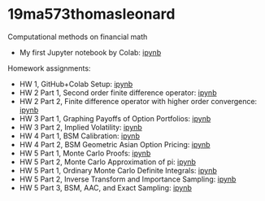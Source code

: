 # 19ma573thomasleonard
Computational methods on financial math

* My first Jupyter notebook by Colab: [ipynb](src/first_notebook_v01.ipynb)

Homework assignments:
* HW 1, GitHub+Colab Setup: [ipynb](src/homework1_v01.ipynb)
* HW 2 Part 1, Second order finite difference operator: [ipynb](src/hw2_second_fd_v01.ipynb)
* HW 2 Part 2, Finite difference operator with higher order convergence: [ipynb](src/hw2_ex_fd_v02.ipynb)
* HW 3 Part 1, Graphing Payoffs of Option Portfolios: [ipynb](src/hw3_option_combinations_v02.ipynb)
* HW 3 Part 2, Implied Volatility: [ipynb](src/hw3_implied_volatility_v02.ipynb)
* HW 4 Part 1, BSM Calibration: [ipynb](src/hw4_bsm_calibration_v02.ipynb)
* HW 4 Part 2, BSM Geometric Asian Option Pricing: [ipynb](src/hw4_bsm_geometric_asian_option_v02.ipynb)
* HW 5 Part 1, Monte Carlo Proofs: [ipynb](src/hw5_mc_01_v02.ipynb)
* HW 5 Part 2, Monte Carlo Approximation of pi: [ipynb](src/hw5_mc_02_v02.ipynb)
* HW 5 Part 1, Ordinary Monte Carlo Definite Integrals: [ipynb](src/hw6_omc_integral_v01.ipynb)
* HW 5 Part 2, Inverse Transform and Importance Sampling: [ipynb](src/hw6_is_it_integral_v01.ipynb)
* HW 5 Part 3, BSM, AAC, and Exact Sampling: [ipynb](src/hw6_exact_sample_v01.ipynb)
